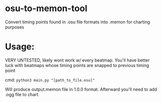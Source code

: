 # osu-to-memon-tool
Convert timing points found in .osu file formats into .memon for charting purposes

# Usage:
VERY UNTESTED, likely wont work w/ every beatmap. You'll have better luck with beatmaps whose timing points are snapped to previous timing point

cmd: `python3 main.py "[path_to_file.osu]"`

Will produce output.memon file in 1.0.0 format. Afterward you'll need to add .ogg file to chart.
